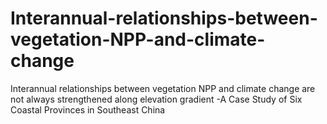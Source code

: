 # Interannual-relationships-between-vegetation-NPP-and-climate-change
Interannual relationships between vegetation NPP and climate change are not always strengthened along elevation gradient -A Case Study of Six Coastal Provinces in Southeast China
